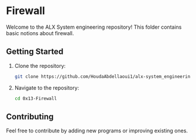 # Firewall 

Welcome to the ALX System engineering repository! This folder contains basic notions about firewall.

## Getting Started

1. Clone the repository:

   ```bash
   git clone https://github.com/HoudaAbdellaoui1/alx-system_engineering-devops.git
   ```

2. Navigate to the repository:

   ```bash
   cd 0x13-Firewall
   ```

## Contributing

Feel free to contribute by adding new programs or improving existing ones.